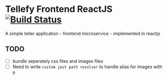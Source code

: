 # Tellefy Frontend ReactJS [![Build Status](https://www.travis-ci.com/vipulDessai/tellefy-frontend-microservice-reactjs.svg?branch=working)](https://www.travis-ci.com/vipulDessai/tellefy-frontend-microservice-reactjs)
A simple teller application - frontend microservice - implemented in reactjs

## TODO
- [ ] bundle seperately css files and images files
- [ ] Need to write `custom jest path resolver` to handle alias for images with `@`